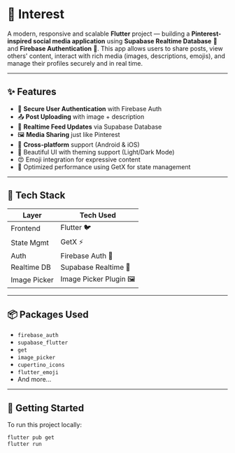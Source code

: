 # 📌 Interest

A modern, responsive and scalable **Flutter** project — building a **Pinterest-inspired social media application** using **Supabase Realtime Database** 📡 and **Firebase Authentication** 🔐. This app allows users to share posts, view others' content, interact with rich media (images, descriptions, emojis), and manage their profiles securely and in real time.

---

## ✨ Features

- 🔐 **Secure User Authentication** with Firebase Auth  
- 📤 **Post Uploading** with image + description  
- 📡 **Realtime Feed Updates** via Supabase Database  
- 🖼️ **Media Sharing** just like Pinterest  
- 📲 **Cross-platform** support (Android & iOS)  
- 🎨 Beautiful UI with theming support (Light/Dark Mode)  
- 😍 Emoji integration for expressive content  
- 🚀 Optimized performance using GetX for state management

---

## 🔧 Tech Stack

| Layer        | Tech Used               |
|--------------|--------------------------|
| Frontend     | Flutter 🐦               |
| State Mgmt   | GetX ⚡                  |
| Auth         | Firebase Auth 🔐         |
| Realtime DB  | Supabase Realtime 📡     |
| Image Picker | Image Picker Plugin 🖼️  |

---

## 📦 Packages Used

- `firebase_auth`
- `supabase_flutter`
- `get`
- `image_picker`
- `cupertino_icons`
- `flutter_emoji`
- And more...

---

## 🚀 Getting Started

To run this project locally:

```bash
flutter pub get
flutter run
